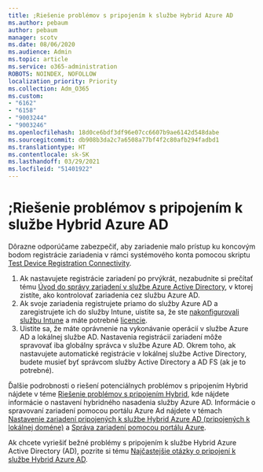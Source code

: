 ```yaml
---
title: ;Riešenie problémov s pripojením k službe Hybrid Azure AD
ms.author: pebaum
author: pebaum
manager: scotv
ms.date: 08/06/2020
ms.audience: Admin
ms.topic: article
ms.service: o365-administration
ROBOTS: NOINDEX, NOFOLLOW
localization_priority: Priority
ms.collection: Adm_O365
ms.custom:
- "6162"
- "6158"
- "9003244"
- "9003246"
ms.openlocfilehash: 18d0ce6bdf3df96e07cc6607b9ae6142d548dabe
ms.sourcegitcommit: db908b3da2c7a6508a77bf4f2c80afb294fadbd1
ms.translationtype: HT
ms.contentlocale: sk-SK
ms.lasthandoff: 03/29/2021
ms.locfileid: "51401922"
---
```

# <a name="troubleshoot-hybrid-azure-ad-join"></a>;Riešenie problémov s pripojením k službe Hybrid Azure AD

Dôrazne odporúčame zabezpečiť, aby zariadenie malo prístup ku koncovým bodom registrácie zariadenia v rámci systémového konta pomocou skriptu [Test Device Registration Connectivity](https://docs.microsoft.com/samples/azure-samples/testdeviceregconnectivity/testdeviceregconnectivity/).

1. Ak nastavujete registrácie zariadení po prvýkrát, nezabudnite si prečítať tému [Úvod do správy zariadení v službe Azure Active Directory](https://docs.microsoft.com/samples/azure-samples/testdeviceregconnectivity/testdeviceregconnectivity/), v ktorej zistíte, ako kontrolovať zariadenia cez službu Azure AD.
1. Ak svoje zariadenia registrujete priamo do služby Azure AD a zaregistrujete ich do služby Intune, uistite sa, že ste [nakonfigurovali službu Intune](https://docs.microsoft.com/mem/intune/enrollment/device-enrollment?WT.mc_id=Portal-Microsoft_Azure_Support) a máte potrebné [licencie](https://docs.microsoft.com/mem/intune/fundamentals/licenses-assign?WT.mc_id=Portal-Microsoft_Azure_Support).
1. Uistite sa, že máte oprávnenie na vykonávanie operácií v službe Azure AD a lokálnej službe AD. Nastavenia registrácií zariadení môže spravovať iba globálny správca v službe Azure AD. Okrem toho, ak nastavujete automatické registrácie v lokálnej službe Active Directory, budete musieť byť správcom služby Active Directory a AD FS (ak je to potrebné).

Ďalšie podrobnosti o riešení potenciálnych problémov s pripojením Hybrid nájdete v téme [Riešenie problémov s pripojením Hybrid](https://docs.microsoft.com/azure/active-directory/devices/troubleshoot-hybrid-join-windows-current), kde nájdete informácie o nastavení hybridného nasadenia služby Azure AD. Informácie o spravovaní zariadení pomocou portálu Azure Ad nájdete v témach [Nastavenie zariadení pripojených k službe Hybrid Azure AD (pripojených k lokálnej doméne)](https://docs.microsoft.com/azure/active-directory/devices/hybrid-azuread-join-plan?WT.mc_id=Portal-Microsoft_Azure_Support) a [Správa zariadení pomocou portálu Azure](https://docs.microsoft.com/azure/active-directory/devices/device-management-azure-portal?WT.mc_id=Portal-Microsoft_Azure_Support).

Ak chcete vyriešiť bežné problémy s pripojením k službe Hybrid Azure Active Directory (AD), pozrite si tému [Najčastejšie otázky o pripojení k službe Hybrid Azure AD](https://docs.microsoft.com/azure/active-directory/devices/faq#hybrid-azure-ad-join-faq).
